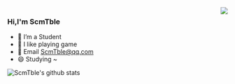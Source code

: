 
<img align="right" src="https://github-readme-stats.vercel.app/api/top-langs/?username=ScmTble&layout=compact)](https://github.com/ScmTble/github-readme-stats">

### Hi,I'm ScmTble
- 🔭 I’m a Student
- 🌱 I like playing game
- 💬 Email ScmTble@qq.com
- 😄 Studying ~

<img align="center" src="https://github-readme-stats.vercel.app/api?username=ScmTble&show_icons=true&icon_color=0366d6&bg_color=ffffff&count_private=true&hide=prs" alt="ScmTble's github stats"/>
